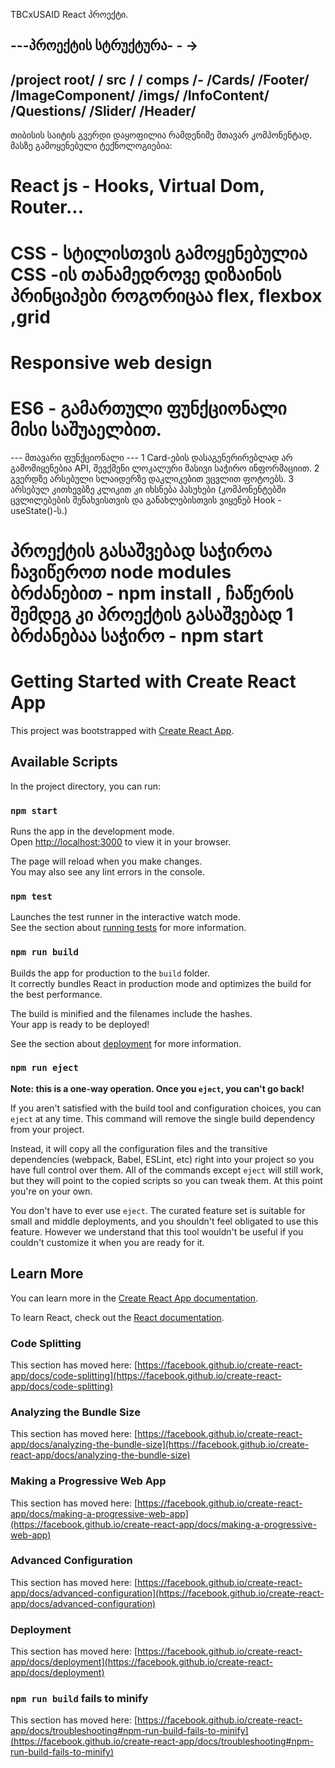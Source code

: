 TBCxUSAID  React პროექტი.

---პროექტის სტრუქტურა- - ->
---
/project root/
 / src /
 / comps /-
   /Cards/
   /Footer/
   /ImageComponent/
   /imgs/
   /InfoContent/
   /Questions/
   /Slider/
   /Header/
   ---
თიბისის საიტის გვერდი დაყოფილია რამდენიმე მთავარ კომპონენტად. 
მასზე გამოყენებული ტექნოლოგიებია:
# React js - Hooks, Virtual Dom, Router...
# CSS - სტილისთვის გამოყენებულია CSS -ის თანამედროვე დიზაინის პრინციპები როგორიცაა flex, flexbox ,grid
# Responsive web design
# ES6 - გამართული ფუნქციონალი მისი საშუაელბით.
 --- მთავარი ფუნქციონალი ---
 1 Card-ების დასაგენერირებლად არ გამომიყენებია API, შევქმენი ლოკალური მასივი საჭირო ინფორმაციით.
 2 გვერდზე არსებული სლაიდერზე დაკლიკებით ვცვლით ფოტოებს.
 3  არსებულ კითხევბზე კლიკით კი იხსნება პასუხები
 (კომპონენტებში ცვლილებების შენახვისთვის და განახლებისთვის ვიყენებ Hook - useState()-ს.)

 # პროექტის გასაშვებად საჭიროა ჩავიწეროთ node modules ბრძანებით - npm install , ჩაწერის შემდეგ კი პროექტის გასაშვებად 1 ბრძანებაა საჭირო - npm start 
 
 # Getting Started with Create React App

This project was bootstrapped with [Create React App](https://github.com/facebook/create-react-app).

## Available Scripts

In the project directory, you can run:

### `npm start`

Runs the app in the development mode.\
Open [http://localhost:3000](http://localhost:3000) to view it in your browser.

The page will reload when you make changes.\
You may also see any lint errors in the console.

### `npm test`

Launches the test runner in the interactive watch mode.\
See the section about [running tests](https://facebook.github.io/create-react-app/docs/running-tests) for more information.

### `npm run build`

Builds the app for production to the `build` folder.\
It correctly bundles React in production mode and optimizes the build for the best performance.

The build is minified and the filenames include the hashes.\
Your app is ready to be deployed!

See the section about [deployment](https://facebook.github.io/create-react-app/docs/deployment) for more information.

### `npm run eject`

**Note: this is a one-way operation. Once you `eject`, you can't go back!**

If you aren't satisfied with the build tool and configuration choices, you can `eject` at any time. This command will remove the single build dependency from your project.

Instead, it will copy all the configuration files and the transitive dependencies (webpack, Babel, ESLint, etc) right into your project so you have full control over them. All of the commands except `eject` will still work, but they will point to the copied scripts so you can tweak them. At this point you're on your own.

You don't have to ever use `eject`. The curated feature set is suitable for small and middle deployments, and you shouldn't feel obligated to use this feature. However we understand that this tool wouldn't be useful if you couldn't customize it when you are ready for it.

## Learn More

You can learn more in the [Create React App documentation](https://facebook.github.io/create-react-app/docs/getting-started).

To learn React, check out the [React documentation](https://reactjs.org/).

### Code Splitting

This section has moved here: [https://facebook.github.io/create-react-app/docs/code-splitting](https://facebook.github.io/create-react-app/docs/code-splitting)

### Analyzing the Bundle Size

This section has moved here: [https://facebook.github.io/create-react-app/docs/analyzing-the-bundle-size](https://facebook.github.io/create-react-app/docs/analyzing-the-bundle-size)

### Making a Progressive Web App

This section has moved here: [https://facebook.github.io/create-react-app/docs/making-a-progressive-web-app](https://facebook.github.io/create-react-app/docs/making-a-progressive-web-app)

### Advanced Configuration

This section has moved here: [https://facebook.github.io/create-react-app/docs/advanced-configuration](https://facebook.github.io/create-react-app/docs/advanced-configuration)

### Deployment

This section has moved here: [https://facebook.github.io/create-react-app/docs/deployment](https://facebook.github.io/create-react-app/docs/deployment)

### `npm run build` fails to minify

This section has moved here: [https://facebook.github.io/create-react-app/docs/troubleshooting#npm-run-build-fails-to-minify](https://facebook.github.io/create-react-app/docs/troubleshooting#npm-run-build-fails-to-minify)
